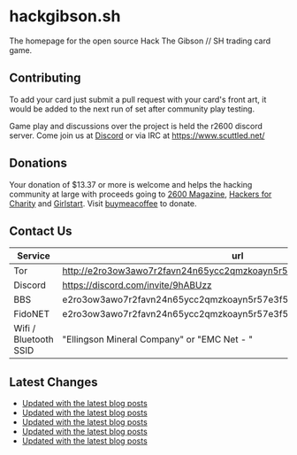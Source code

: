 # hackgibson.sh
The homepage for the open source Hack The Gibson // SH trading card game.


## Contributing

To add your card just submit a pull request with your card's front art, it would be added to the next run of set after community play testing.

Game play and discussions over the project is held the r2600 discord server. Come join us at [Discord](https://discord.com/invite/9hABUzz) or via IRC at https://www.scuttled.net/


## Donations

Your donation of $13.37 or more is welcome and helps the hacking community at large with proceeds going to [2600 Magazine](https://2600.com/), [Hackers for Charity](https://hackersforcharity.org) and [Girlstart](https://girlstart.org).  Visit [buymeacoffee](https://www.buymeacoffee.com/hackgibson.sh) to donate.


## Contact Us

Service | url
-|-
Tor | http://e2ro3ow3awo7r2favn24n65ycc2qmzkoayn5r57e3f56nvjwdcgg32ad.onion
Discord | https://discord.com/invite/9hABUzz
BBS | e2ro3ow3awo7r2favn24n65ycc2qmzkoayn5r57e3f56nvjwdcgg32ad.onion:23
FidoNET | e2ro3ow3awo7r2favn24n65ycc2qmzkoayn5r57e3f56nvjwdcgg32ad.onion:24554
Wifi / Bluetooth SSID | "Ellingson Mineral Company" or "EMC Net - <fidonet address>"

## Latest Changes
<!-- BLOG-POST-LIST:START -->
- [Updated with the latest blog posts](https://github.com/DFW2600/hackgibson.sh/commit/d9f224f87cd1edf34a8388c2db7a9f54386b0458)
- [Updated with the latest blog posts](https://github.com/DFW2600/hackgibson.sh/commit/d4b2104b8faff6aff3f9e0614104a03e06105fdd)
- [Updated with the latest blog posts](https://github.com/DFW2600/hackgibson.sh/commit/12f259c96017dfe24174d95dd714a5f35e2d4c57)
- [Updated with the latest blog posts](https://github.com/DFW2600/hackgibson.sh/commit/9f14997c5e8901281acb06bdf9aa6317d7da40ad)
- [Updated with the latest blog posts](https://github.com/DFW2600/hackgibson.sh/commit/ed489e501d410d33b27f6197940bd4f78ff1fc11)
<!-- BLOG-POST-LIST:END -->
